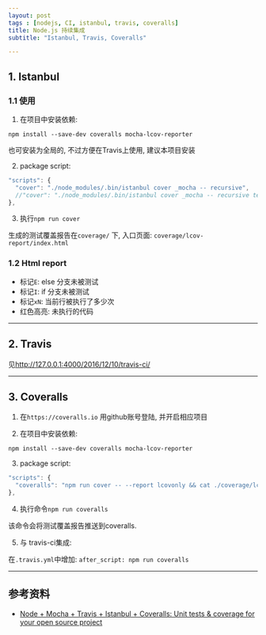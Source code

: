 ```yaml
---
layout: post
tags : [nodejs, CI, istanbul, travis, coveralls]
title: Node.js 持续集成
subtitle: "Istanbul, Travis, Coveralls"

---
```


## 1. Istanbul

### 1.1 使用

1. 在项目中安装依赖:

  `npm install --save-dev coveralls mocha-lcov-reporter`

  也可安装为全局的, 不过方便在Travis上使用, 建议本项目安装

2. package script:

  ```javascript
  "scripts": {
    "cover": "./node_modules/.bin/istanbul cover _mocha -- recursive",
    //"cover": "./node_modules/.bin/istanbul cover _mocha -- recursive test/lib/*", // 指定目录
  },
  ```

3. 执行`npm run cover`

  生成的测试覆盖报告在`coverage/` 下, 入口页面: `coverage/lcov-report/index.html`

### 1.2 Html report

* 标记`E`: else 分支未被测试
* 标记`I`: if 分支未被测试
* 标记`xN`: 当前行被执行了多少次
* 红色高亮: 未执行的代码

---

## 2. Travis

见<http://127.0.0.1:4000/2016/12/10/travis-ci/>

---

## 3. Coveralls

1. 在`https://coveralls.io` 用github账号登陆, 并开启相应项目

2. 在项目中安装依赖:

  `npm install --save-dev coveralls mocha-lcov-reporter`

3. package script:

  ```javascript
  "scripts": {
    "coveralls": "npm run cover -- --report lcovonly && cat ./coverage/lcov.info | ./node_modules/.bin/coveralls"
  },
  ```

4. 执行命令`npm run coveralls`

  该命令会将测试覆盖报告推送到coveralls.

5. 与 travis-ci集成:

  在`.travis.yml`中增加: `after_script: npm run coveralls`

---

## 参考资料

* [Node + Mocha + Travis + Istanbul + Coveralls: Unit tests & coverage for your open source project](http://dsernst.com/2015/09/02/node-mocha-travis-istanbul-coveralls-unit-tests-coverage-for-your-open-source-project/)
